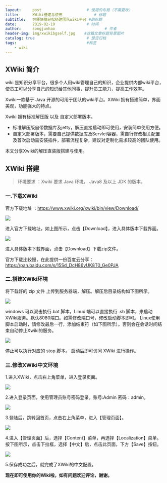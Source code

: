 ```yaml
---
layout:     post                    # 使用的布局（不需要改）
title:      XWiki搭建与使用              # 标题
subtitle:   方便快捷轻松搭建团队wiki平台 #副标题
date:       2019-02-19              # 时间
author:     songjunhao                      # 作者
header-img: img/xwikibgself.jpg    #这篇文章标题背景图片
catalog: true                       # 是否归档
tags:                               #标签
    - wiki
---
```


## XWiki 简介

wiki 是知识分享平台，很多个人用wiki管理自己的知识，企业提供内部wiki平台，使员工可以分享自己的知识给其他同事，提升员工能力，提高工作效率。

Xwiki一款基于 Java 开源的可用于团队的wiki平台。XWiki 拥有搭建简单，界面美观，功能强大的特点。

Xwiki 拥有标准解压版 以及 自定义部署版本。
+ 标准解压版自带数据库及jetty，解压直接启动即可使用，安装简单使用方便。
+ 自定义部署版本，需要自己提供数据库及Servlet容器，需自行修改相关配置及首次启动需安装插件，部署流程复杂，建议对定制化需求较高的团队使用。

本文分享Xwiki的解压直装版搭建与使用。

## XWiki 搭建

>环境要求 ：Xwiki 要求 Java 环境， Java8 及以上 JDK 的版本。

### 一.下载XWiki

官方下载地址 ：https://www.xwiki.org/xwiki/bin/view/Download/

![](https://i.loli.net/2019/02/19/5c6bb8786891e.jpg)

进入官方下载地址，如上图所示，点击【Download】，进入具体版本下载界面。

![](https://i.loli.net/2019/02/19/5c6bbc69f26c0.jpg)

进入具体版本下载界面，点击【Download】下载zip文件。

官方下载比较慢，在此提供一份百度云分享：https://pan.baidu.com/s/15Sd_DcH86yUK8T0_Ge0PJA

### 二.搭建XWiki环境

将下载好的 zip 文件 上传到服务器端，解压。解压后目录结构如下图所示。

![](https://i.loli.net/2019/02/19/5c6bbf25d65f4.jpg)

windows 可以双击执行.bat 脚本，Linux 端可以直接执行 .sh 脚本，来启动XWiki服务。默认8080端口。如需修改端口号，修改启动脚本即可。
Linux使用脚本启动时，请修改最后一行，添加结束符（如下图所示）。否则会在会话时间结束自动停止Xwiki的服务。

![](https://i.loli.net/2019/02/19/5c6bc1ddcd494.jpg)

停止可以执行对应的 stop 脚本。
启动后即可访问 XWiki 进行操作。

### 三.修改XWiki中文环境

1.进入XWiki，点击右上角菜单，进入登录页面。

![](https://i.loli.net/2019/02/19/5c6bc6dd04d78.jpg)

2.进入登录页面，使用管理员账号密码登录。账号:Admin  密码：admin。

![](https://i.loli.net/2019/02/19/5c6bc7475e0e2.jpg)

3.登陆后，跳转回首页，点击右上角菜单，进入【管理页面】。

![](https://i.loli.net/2019/02/19/5c6bc84415326.jpg)

4.进入【管理页面】后，选择【Content】菜单，再选择【Localization】菜单。按下图所示，点击下拉框，选择【中文】后，点击此页面，下方【Save】按钮。

![](https://i.loli.net/2019/02/19/5c6bc9ddb4d42.jpg)

5.保存成功之后，就完成了XWiki的中文配置。

**现在即可使用你的Wiki啦，如有问题欢迎评论，谢谢。**
